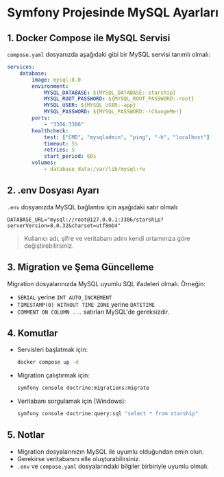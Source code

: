 # Symfony Projesinde MySQL Ayarları

## 1. Docker Compose ile MySQL Servisi

`compose.yaml` dosyanızda aşağıdaki gibi bir MySQL servisi tanımlı olmalı:

```yaml
services:
    database:
        image: mysql:8.0
        environment:
            MYSQL_DATABASE: ${MYSQL_DATABASE:-starship}
            MYSQL_ROOT_PASSWORD: ${MYSQL_ROOT_PASSWORD:-root}
            MYSQL_USER: ${MYSQL_USER:-app}
            MYSQL_PASSWORD: ${MYSQL_PASSWORD:-!ChangeMe!}
        ports:
            - "3306:3306"
        healthcheck:
            test: ["CMD", "mysqladmin", "ping", "-h", "localhost"]
            timeout: 5s
            retries: 5
            start_period: 60s
        volumes:
            - database_data:/var/lib/mysql:rw
```

## 2. .env Dosyası Ayarı

`.env` dosyanızda MySQL bağlantısı için aşağıdaki satır olmalı:

```
DATABASE_URL="mysql://root@127.0.0.1:3306/starship?serverVersion=8.0.32&charset=utf8mb4"
```

> Kullanıcı adı, şifre ve veritabanı adını kendi ortamınıza göre değiştirebilirsiniz.

## 3. Migration ve Şema Güncelleme

Migration dosyalarınızda MySQL uyumlu SQL ifadeleri olmalı. Örneğin:

-   `SERIAL` yerine `INT AUTO_INCREMENT`
-   `TIMESTAMP(0) WITHOUT TIME ZONE` yerine `DATETIME`
-   `COMMENT ON COLUMN ...` satırları MySQL'de gereksizdir.

## 4. Komutlar

-   Servisleri başlatmak için:
    ```sh
    docker compose up -d
    ```
-   Migration çalıştırmak için:
    ```sh
    symfony console doctrine:migrations:migrate
    ```
-   Veritabanı sorgulamak için (Windows):
    ```sh
    symfony console doctrine:query:sql "select * from starship"
    ```

## 5. Notlar

-   Migration dosyalarınızın MySQL ile uyumlu olduğundan emin olun.
-   Gerekirse veritabanını elle oluşturabilirsiniz.
-   `.env` ve `compose.yaml` dosyalarındaki bilgiler birbiriyle uyumlu olmalı.
